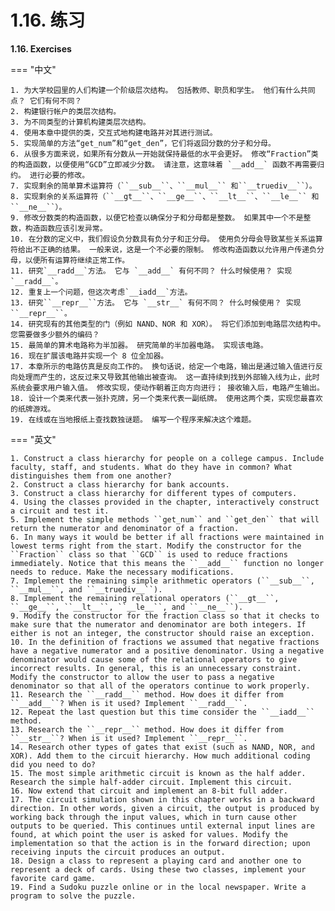 # 1.16. 练习

**1.16. Exercises**

=== "中文"

    1. 为大学校园里的人们构建一个阶级层次结构。 包括教师、职员和学生。 他们有什么共同点？ 它们有何不同？
    2. 构建银行帐户的类层次结构。
    3. 为不同类型的计算机构建类层次结构。
    4. 使用本章中提供的类，交互式地构建电路并对其进行测试。
    5. 实现简单的方法“get_num”和“get_den”，它们将返回分数的分子和分母。
    6. 从很多方面来说，如果所有分数从一开始就保持最低的水平会更好。 修改“Fraction”类的构造函数，以便使用“GCD”立即减少分数。 请注意，这意味着 `__add__` 函数不再需要归约。 进行必要的修改。
    7. 实现剩余的简单算术运算符（``__sub__``、``__mul__`` 和``__truediv__``）。
    8. 实现剩余的关系运算符（``__gt__``、``__ge__``、``__lt__``、``__le__`` 和 ``__ne__``）。
    9. 修改分数类的构造函数，以便它检查以确保分子和分母都是整数。 如果其中一个不是整数，构造函数应该引发异常。
    10. 在分数的定义中，我们假设负分数具有负分子和正分母。 使用负分母会导致某些关系运算符给出不正确的结果。 一般来说，这是一个不必要的限制。 修改构造函数以允许用户传递负分母，以便所有运算符继续正常工作。
    11. 研究`__radd__`方法。 它与 `__add__` 有何不同？ 什么时候使用？ 实现`__radd__`。
    12. 重复上一个问题，但这次考虑`__iadd__`方法。
    13. 研究``__repr__``方法。 它与 `__str__` 有何不同？ 什么时候使用？ 实现``__repr__``。
    14. 研究现有的其他类型的门（例如 NAND、NOR 和 XOR）。 将它们添加到电路层次结构中。 您需要做多少额外的编码？
    15. 最简单的算术电路称为半加器。 研究简单的半加器电路。 实现该电路。
    16. 现在扩展该电路并实现一个 8 位全加器。
    17. 本章所示的电路仿真是反向工作的。 换句话说，给定一个电路，输出是通过输入值进行反向处理而产生的，这反过来又导致其他输出被查询。 这一直持续到找到外部输入线为止，此时系统会要求用户输入值。 修改实现，使动作朝着正向方向进行； 接收输入后，电路产生输出。
    18. 设计一个类来代表一张扑克牌，另一个类来代表一副纸牌。 使用这两个类，实现您最喜欢的纸牌游戏。
    19. 在线或在当地报纸上查找数独谜题。 编写一个程序来解决这个难题。

=== "英文"

    1. Construct a class hierarchy for people on a college campus. Include faculty, staff, and students. What do they have in common? What distinguishes them from one another?
    2. Construct a class hierarchy for bank accounts.
    3. Construct a class hierarchy for different types of computers.
    4. Using the classes provided in the chapter, interactively construct a circuit and test it.
    5. Implement the simple methods ``get_num`` and ``get_den`` that will return the numerator and denominator of a fraction.
    6. In many ways it would be better if all fractions were maintained in lowest terms right from the start. Modify the constructor for the ``Fraction`` class so that ``GCD`` is used to reduce fractions immediately. Notice that this means the ``__add__`` function no longer needs to reduce. Make the necessary modifications.
    7. Implement the remaining simple arithmetic operators (``__sub__``, ``__mul__``, and ``__truediv__``).
    8. Implement the remaining relational operators (``__gt__``, ``__ge__``, ``__lt__``, ``__le__``, and ``__ne__``).
    9. Modify the constructor for the fraction class so that it checks to make sure that the numerator and denominator are both integers. If either is not an integer, the constructor should raise an exception.
    10. In the definition of fractions we assumed that negative fractions have a negative numerator and a positive denominator. Using a negative denominator would cause some of the relational operators to give incorrect results. In general, this is an unnecessary constraint. Modify the constructor to allow the user to pass a negative denominator so that all of the operators continue to work properly.
    11. Research the ``__radd__`` method. How does it differ from ``__add__``? When is it used? Implement ``__radd__``.
    12. Repeat the last question but this time consider the ``__iadd__`` method.
    13. Research the ``__repr__`` method. How does it differ from ``__str__``? When is it used? Implement ``__repr__``.
    14. Research other types of gates that exist (such as NAND, NOR, and XOR). Add them to the circuit hierarchy. How much additional coding did you need to do?
    15. The most simple arithmetic circuit is known as the half adder. Research the simple half-adder circuit. Implement this circuit.
    16. Now extend that circuit and implement an 8-bit full adder.
    17. The circuit simulation shown in this chapter works in a backward direction. In other words, given a circuit, the output is produced by working back through the input values, which in turn cause other outputs to be queried. This continues until external input lines are found, at which point the user is asked for values. Modify the implementation so that the action is in the forward direction; upon receiving inputs the circuit produces an output.
    18. Design a class to represent a playing card and another one to represent a deck of cards. Using these two classes, implement your favorite card game.
    19. Find a Sudoku puzzle online or in the local newspaper. Write a program to solve the puzzle.